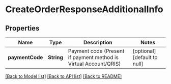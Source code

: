 # CreateOrderResponseAdditionalInfo
## Properties

| Name | Type | Description | Notes |
|------------ | ------------- | ------------- | -------------|
| **paymentCode** | **String** | Payment code (Present if payment method is Virtual Account/QRIS) | [optional] [default to null] |

[[Back to Model list]](../README.md#documentation-for-models) [[Back to API list]](../README.md#documentation-for-api-endpoints) [[Back to README]](../README.md)

